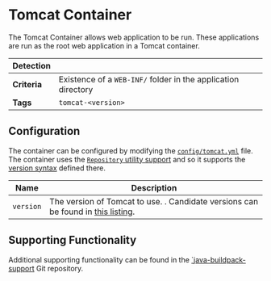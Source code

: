 # Tomcat Container
The Tomcat Container allows web application to be run.  These applications are run as the root web application in a Tomcat container.

| Detection ||
| --- | ---
| **Criteria** | Existence of a `WEB-INF/` folder in the application directory
| **Tags** | `tomcat-<version>`

## Configuration
The container can be configured by modifying the [`config/tomcat.yml`][tomcat_yml] file.  The container uses the [`Repository` utility support][util_repositories] and so it supports the [version syntax][version_syntax] defined there.

[tomcat_yml]: ../config/tomcat.yml
[util_repositories]: util-repositories.md
[version_syntax]: util-repositories.md#version-syntax-and-ordering

| Name | Description
| ---- | -----------
| `version` | The version of Tomcat to use.  .  Candidate versions can be found in [this listing][tomcat_index_yml].

[tomcat_index_yml]: http://download.pivotal.io.s3.amazonaws.com/tomcat/lucid/x86_64/index.yml


## Supporting Functionality
Additional supporting functionality can be found in the [`java-buildpack-support][java_buildpack_support] Git repository.

[java_buildpack_support]: https://github.com/cloudfoundry/java-buildpack-support

